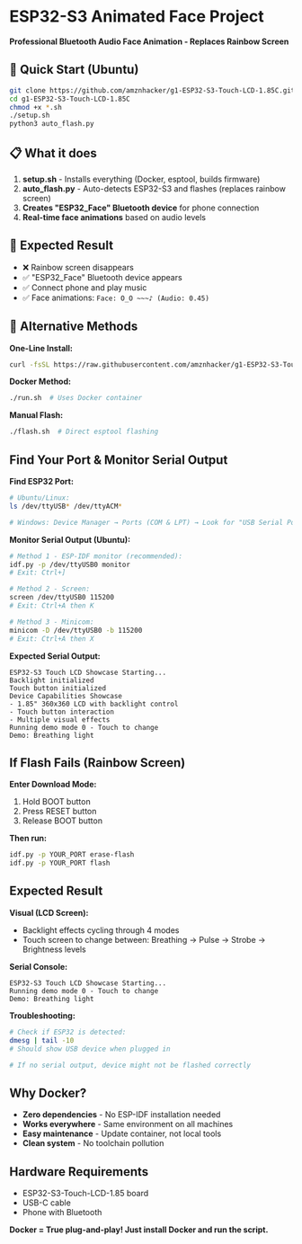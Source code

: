 # ESP32-S3 Animated Face Project

**Professional Bluetooth Audio Face Animation - Replaces Rainbow Screen**

## 🚀 Quick Start (Ubuntu)

```bash
git clone https://github.com/amznhacker/g1-ESP32-S3-Touch-LCD-1.85C.git
cd g1-ESP32-S3-Touch-LCD-1.85C
chmod +x *.sh
./setup.sh
python3 auto_flash.py
```

## 📋 What it does

1. **setup.sh** - Installs everything (Docker, esptool, builds firmware)
2. **auto_flash.py** - Auto-detects ESP32-S3 and flashes (replaces rainbow screen)
3. **Creates "ESP32_Face" Bluetooth device** for phone connection
4. **Real-time face animations** based on audio levels

## 🎯 Expected Result

- ❌ Rainbow screen disappears
- ✅ "ESP32_Face" Bluetooth device appears
- ✅ Connect phone and play music
- ✅ Face animations: `Face: O_O ~~~♪ (Audio: 0.45)`

## 🔧 Alternative Methods

**One-Line Install:**
```bash
curl -fsSL https://raw.githubusercontent.com/amznhacker/g1-ESP32-S3-Touch-LCD-1.85C/main/install.sh | bash
```

**Docker Method:**
```bash
./run.sh  # Uses Docker container
```

**Manual Flash:**
```bash
./flash.sh  # Direct esptool flashing
```

## Find Your Port & Monitor Serial Output

**Find ESP32 Port:**
```bash
# Ubuntu/Linux:
ls /dev/ttyUSB* /dev/ttyACM*

# Windows: Device Manager → Ports (COM & LPT) → Look for "USB Serial Port (COM#)"
```

**Monitor Serial Output (Ubuntu):**
```bash
# Method 1 - ESP-IDF monitor (recommended):
idf.py -p /dev/ttyUSB0 monitor
# Exit: Ctrl+]

# Method 2 - Screen:
screen /dev/ttyUSB0 115200
# Exit: Ctrl+A then K

# Method 3 - Minicom:
minicom -D /dev/ttyUSB0 -b 115200
# Exit: Ctrl+A then X
```

**Expected Serial Output:**
```
ESP32-S3 Touch LCD Showcase Starting...
Backlight initialized
Touch button initialized
Device Capabilities Showcase
- 1.85" 360x360 LCD with backlight control
- Touch button interaction
- Multiple visual effects
Running demo mode 0 - Touch to change
Demo: Breathing light
```

## If Flash Fails (Rainbow Screen)

**Enter Download Mode:**
1. Hold BOOT button
2. Press RESET button
3. Release BOOT button

**Then run:**
```bash
idf.py -p YOUR_PORT erase-flash
idf.py -p YOUR_PORT flash
```

## Expected Result

**Visual (LCD Screen):**
- Backlight effects cycling through 4 modes
- Touch screen to change between: Breathing → Pulse → Strobe → Brightness levels

**Serial Console:**
```
ESP32-S3 Touch LCD Showcase Starting...
Running demo mode 0 - Touch to change
Demo: Breathing light
```

**Troubleshooting:**
```bash
# Check if ESP32 is detected:
dmesg | tail -10
# Should show USB device when plugged in

# If no serial output, device might not be flashed correctly
```

## Why Docker?
- **Zero dependencies** - No ESP-IDF installation needed
- **Works everywhere** - Same environment on all machines
- **Easy maintenance** - Update container, not local tools
- **Clean system** - No toolchain pollution

## Hardware Requirements

- ESP32-S3-Touch-LCD-1.85 board
- USB-C cable
- Phone with Bluetooth

**Docker = True plug-and-play! Just install Docker and run the script.**